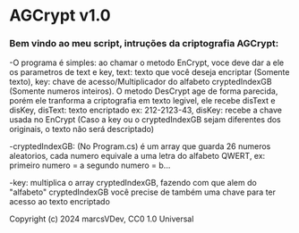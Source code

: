 # AGCrypt v1.0

### Bem vindo ao meu script, intruções da criptografia AGCrypt:

-O programa é simples: ao chamar o metodo EnCrypt, voce deve dar a ele os parametros de text e key, text: texto que você deseja encriptar (Somente texto), key: chave de 
acesso/Multiplicador do alfabeto cryptedIndexGB (Somente numeros inteiros). O metodo DesCrypt age de forma parecida, porém ele tranforma a criptografia em texto legivel, ele recebe disText e disKey, disText: 
texto encriptado ex: 212-2123-43, disKey: recebe a chave usada no EnCrypt (Caso a key ou o cryptedIndexGB sejam diferentes dos originais, o texto não será descriptado)

-cryptedIndexGB: (No Program.cs) é um array que guarda 26 numeros aleatorios, cada numero equivale a uma letra do alfabeto 
QWERT, ex: primeiro numero = a segundo numero = b...

-key: multiplica o array cryptedIndexGB, fazendo com que alem do "alfabeto" cryptedIndexGB você precise de também uma chave para ter acesso ao texto encriptado

Copyright (c) 2024 marcsVDev, CC0 1.0 Universal
